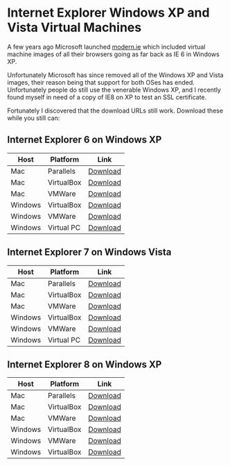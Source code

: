 # Internet Explorer Windows XP and Vista Virtual Machines

A few years ago Microsoft launched [modern.ie](http://modern.ie) which included virtual machine images of all their browsers going as far back as IE 6 in Windows XP.

Unfortunately Microsoft has since removed all of the Windows XP and Vista images, their reason being that support for both OSes has ended. Unfortunately people do still use the venerable Windows XP, and I recently found myself in need of a copy of IE8 on XP to test an SSL certificate.

Fortunately I discovered that the download URLs still work. Download these while you still can:

## Internet Explorer 6 on Windows XP

Host      | Platform    | Link
----------|-------------|----------|
Mac       | Parallels   | [Download](https://az412801.vo.msecnd.net/vhd/VMBuild_20141027/Parallels/IE6/Mac/IE6.XP.For.Mac.Parallels.zip)
Mac       | VirtualBox  | [Download](https://az412801.vo.msecnd.net/vhd/VMBuild_20141027/VirtualBox/IE6/Mac/IE6.XP.For.Mac.VirtualBox.zip)
Mac       | VMWare      | [Download](https://az412801.vo.msecnd.net/vhd/VMBuild_20141027/VMWare/IE6/Mac/IE6.XP.For.Mac.VMWare.zip)
Windows   | VirtualBox  | [Download](https://az412801.vo.msecnd.net/vhd/VMBuild_20141027/VirtualBox/IE6/Windows/IE6.XP.For.Windows.VirtualBox.zip)
Windows   | VMWare      | [Download](https://az412801.vo.msecnd.net/vhd/VMBuild_20141027/VMWare/IE6/Windows/IE6.XP.For.Windows.VMWare.zip)
Windows   | Virtual PC  | [Download](https://az412801.vo.msecnd.net/vhd/VMBuild_20141027/VPC/IE6/Windows/IE6.XP.For.Windows.VPC.zip)

## Internet Explorer 7 on Windows Vista

Host      | Platform    | Link
----------|-------------|----------|
Mac       | Parallels   | [Download](https://az412801.vo.msecnd.net/vhd/VMBuild_20141027/Parallels/IE7/Mac/IE7.Vista.For.Mac.Parallels.zip)
Mac       | VirtualBox  | [Download](https://az412801.vo.msecnd.net/vhd/VMBuild_20141027/VirtualBox/IE7/Mac/IE7.Vista.For.Mac.VirtualBox.zip)
Mac       | VMWare      | [Download](https://az412801.vo.msecnd.net/vhd/VMBuild_20141027/VMWare/IE7/Mac/IE7.Vista.For.Mac.VMWare.zip)
Windows   | VirtualBox  | [Download](https://az412801.vo.msecnd.net/vhd/VMBuild_20141027/VirtualBox/IE7/Windows/IE7.Vista.For.Windows.VirtualBox.zip)
Windows   | VMWare      | [Download](https://az412801.vo.msecnd.net/vhd/VMBuild_20141027/VMWare/IE7/Windows/IE7.Vista.For.Windows.VMWare.zip)
Windows   | Virtual PC  | [Download](https://az412801.vo.msecnd.net/vhd/VMBuild_20141027/VPC/IE7/Windows/IE7.Vista.For.Windows.VPC.zip)

## Internet Explorer 8 on Windows XP

Host      | Platform    | Link
----------|-------------|----------|
Mac       | Parallels   | [Download](https://az412801.vo.msecnd.net/vhd/VMBuild_20141027/Parallels/IE8/Mac/IE8.XP.For.Mac.Parallels.zip)
Mac       | VirtualBox  | [Download](https://az412801.vo.msecnd.net/vhd/VMBuild_20141027/VirtualBox/IE8/Mac/IE8.XP.For.Mac.VirtualBox.zip)
Mac       | VMWare      | [Download](https://az412801.vo.msecnd.net/vhd/VMBuild_20141027/VMWare/IE8/Mac/IE8.XP.For.Mac.VMWare.zip)
Windows   | VirtualBox  | [Download](https://az412801.vo.msecnd.net/vhd/VMBuild_20141027/VirtualBox/IE8/Windows/IE8.XP.For.Windows.VirtualBox.zip)
Windows   | VMWare      | [Download](https://az412801.vo.msecnd.net/vhd/VMBuild_20141027/VMWare/IE8/Windows/IE8.XP.For.Windows.VMWare.zip)
Windows   | VirtualBox  | [Download](https://az412801.vo.msecnd.net/vhd/VMBuild_20141027/VPC/IE8/Windows/IE8.XP.For.Windows.VPC.zip)